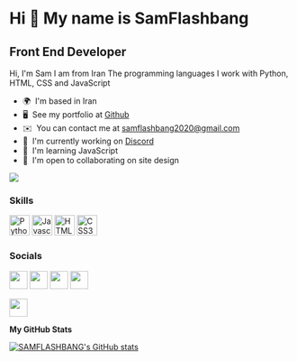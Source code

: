 Hi 👋 My name is SamFlashbang
=============================

Front End Developer
-------------------

Hi, I'm Sam I am from Iran The programming languages I work with Python, HTML, CSS and JavaScript

* 🌍  I'm based in Iran
* 🖥️  See my portfolio at [Github](http://github.com/SAMFLASHBANG)
* ✉️  You can contact me at [samflashbang2020@gmail.com](mailto:samflashbang2020@gmail.com)
* 🚀  I'm currently working on [Discord](http://discord.gg/zSKPbNwbZq)
* 🧠  I'm learning JavaScript
* 🤝  I'm open to collaborating on site design

<a href="https://www.twitch.tv/samflashbang2022" target="_blank" rel="noreferrer"><img
src="https://img.shields.io/twitch/status/samflashbang2022?logo=twitchsx&style=for-the-badge&color=ef4444&labelColor=0f172a&label=TWITCH+STATUS" /></a>

### Skills

<p align="left">
<a href="https://www.python.org/" target="_blank" rel="noreferrer"><img src="https://raw.githubusercontent.com/danielcranney/readme-generator/main/public/icons/skills/python-colored.svg" width="36" height="36" alt="Python" /></a>
<a href="https://developer.mozilla.org/en-US/docs/Web/JavaScript" target="_blank" rel="noreferrer"><img src="https://raw.githubusercontent.com/danielcranney/readme-generator/main/public/icons/skills/javascript-colored.svg" width="36" height="36" alt="Javascript" /></a>
<a href="https://developer.mozilla.org/en-US/docs/Glossary/HTML5" target="_blank" rel="noreferrer"><img src="https://raw.githubusercontent.com/danielcranney/readme-generator/main/public/icons/skills/html5-colored.svg" width="36" height="36" alt="HTML5" /></a>
<a href="https://www.w3.org/TR/CSS/#css" target="_blank" rel="noreferrer"><img src="https://raw.githubusercontent.com/danielcranney/readme-generator/main/public/icons/skills/css3-colored.svg" width="36" height="36" alt="CSS3" /></a>
</p>


### Socials

<p align="left"> <a href="https://discord.com/users/Flashbang#0001" target="_blank" rel="noreferrer"><img src="https://raw.githubusercontent.com/danielcranney/readme-generator/main/public/icons/socials/discord.svg" width="32" height="32" /></a> <a href="https://www.github.com/SAMFLASHBANG" target="_blank" rel="noreferrer"><img src="https://raw.githubusercontent.com/danielcranney/readme-generator/main/public/icons/socials/github.svg" width="32" height="32" /></a> <a href="http://www.instagram.com/samflashbang/" target="_blank" rel="noreferrer"><img src="https://raw.githubusercontent.com/danielcranney/readme-generator/main/public/icons/socials/instagram.svg" width="32" height="32" /></a> <a href="https://www.twitch.tv/samflashbang2022" target="_blank" rel="noreferrer"><img src="https://raw.githubusercontent.com/danielcranney/readme-generator/main/public/icons/socials/twitch.svg" width="32" height="32" /></a></p>
<p align="left"> <a href="https://www.youtube.com/channel/UCbOloBaIigcwfmiQVLxQptQ" target="_blank" rel="noreferrer"><img src="https://raw.githubusercontent.com/danielcranney/readme-generator/main/public/icons/socials/youtube.svg" width="32" height="32" /></a></p>

<b>My GitHub Stats</b>

<a href="http://www.github.com/SAMFLASHBANG"><img src="https://github-readme-stats.vercel.app/api?username=SAMFLASHBANG&show_icons=true&hide=&count_private=true&title_color=facc15&text_color=facc15&icon_color=ef4444&bg_color=0f172a&hide_border=true&show_icons=true" alt="SAMFLASHBANG's GitHub stats" /></a>
